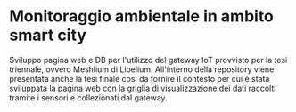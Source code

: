 # Monitoraggio ambientale in ambito smart city
Sviluppo pagina web e DB per l'utilizzo del gateway IoT provvisto per la tesi triennale, ovvero Meshlium di Libelium.
All'interno della repository viene presentata anche la tesi finale così da fornire il contesto per cui è stata sviluppata la pagina web con la griglia di visualizzazione dei dati raccolti tramite i sensori e collezionati dal gateway.
